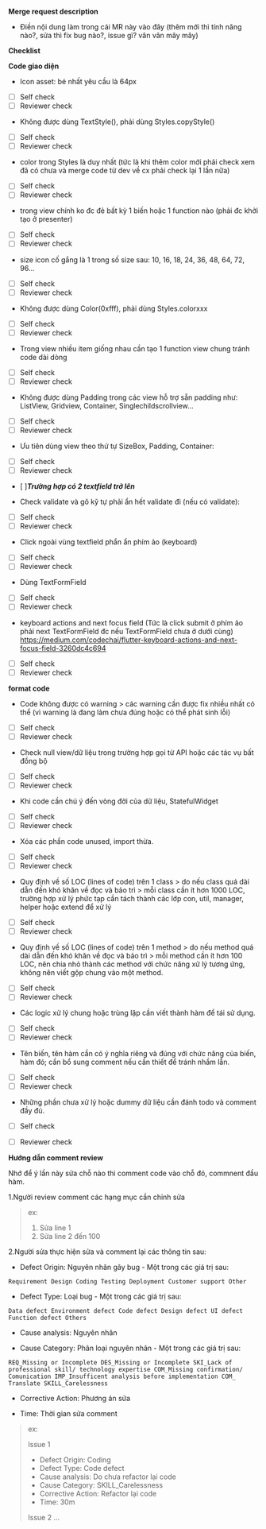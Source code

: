 **Merge request description**

- Điền nội dung làm trong cái MR này vào đây (thêm mới thì tính năng nào?, sửa thì fix bug nào?, issue gì? vân vân mây mây)

**Checklist**

**Code giao diện**
* Icon asset: bé nhất yêu cầu là 64px
*  [ ] Self check
*  [ ] Reviewer check

* Không được dùng TextStyle(), phải dùng Styles.copyStyle()
*  [ ] Self check
*  [ ] Reviewer check

* color trong Styles là duy nhất (tức là khi thêm color mới phải check xem đã có chưa và merge code từ dev về cx phải check lại 1 lần nữa)
*  [ ] Self check
*  [ ] Reviewer check

* trong view chính ko đc đẻ bất kỳ 1 biến hoặc 1 function nào (phải đc khởi tạo ở presenter)
*  [ ] Self check
*  [ ] Reviewer check

* size icon cố gắng là 1 trong số size sau: 10, 16, 18, 24, 36, 48, 64, 72, 96...
*  [ ] Self check
*  [ ] Reviewer check

* Không được dùng Color(0xfff), phải dùng Styles.colorxxx
*  [ ] Self check
*  [ ] Reviewer check

* Trong view nhiều item giống nhau cần tạo 1 function view chung tránh code dài dòng
*  [ ] Self check
*  [ ] Reviewer check

* Không được dùng Padding trong các view hỗ trợ sẵn padding như: ListView, Gridview, Container, Singlechildscrollview...
*  [ ] Self check
*  [ ] Reviewer check

* Ưu tiên dùng view theo thứ tự SizeBox, Padding, Container: 
*  [ ] Self check
*  [ ] Reviewer check

*  [ ]***Trường hợp có 2 textfield trở lên***

*  Check validate và gõ kỹ tự phải ẩn hết validate đi (nếu có validate): 
*  [ ] Self check
*  [ ] Reviewer check

* Click ngoài vùng textfield phẩn ẩn phím ảo (keyboard)
*  [ ] Self check
*  [ ] Reviewer check

* Dùng TextFormField
*  [ ] Self check
*  [ ] Reviewer check

* keyboard actions and next focus field (Tức là click submit ở phím ảo phải next TextFormField đc nếu TextFormField chưa ở dưới cùng)
https://medium.com/codechai/flutter-keyboard-actions-and-next-focus-field-3260dc4c694
*  [ ] Self check
*  [ ] Reviewer check

**format code**
* Code không được có warning > các warning cần được fix nhiều nhất có thể (vì warning là đang làm chưa đúng hoặc có thể phát sinh lỗi)
*  [ ] Self check
*  [ ] Reviewer check
* Check null view/dữ liệu trong trường hợp gọi từ API hoặc các tác vụ bất đồng bộ
*  [ ] Self check
*  [ ] Reviewer check
* Khi code cần chú ý đến vòng đời của dữ liệu, StatefulWidget
*  [ ] Self check
*  [ ] Reviewer check

* Xóa các phần code unused, import thừa.
*  [ ] Self check
*  [ ] Reviewer check
* Quy định về số LOC (lines of code) trên 1 class > do nếu class quá dài dẫn đến khó khăn về đọc và bảo trì > mỗi class cần ít hơn 1000 LOC, trường hợp xử lý phức tạp cần tách thành các lớp con, util, manager, helper hoặc extend để xử lý
*  [ ] Self check
*  [ ] Reviewer check
* Quy định về số LOC (lines of code) trên 1 method > do nếu method quá dài dẫn đến khó khăn về đọc và bảo trì > mỗi method cần ít hơn 100 LOC, nên chia nhỏ thành các method với chức năng xử lý tương ứng, không nên viết gộp chung vào một method.
*  [ ] Self check
*  [ ] Reviewer check
* Các logic xử lý chung hoặc trùng lặp cần viết thành hàm để tái sử dụng.
*  [ ] Self check
*  [ ] Reviewer check

* Tên biến, tên hàm cần có ý nghĩa riêng và đúng với chức năng của biến, hàm đó; cần bổ sung comment nếu cần thiết để tránh nhầm lẫn.
*  [ ] Self check
*  [ ] Reviewer check
* Những phần chưa xử lý hoặc dummy dữ liệu cần đánh todo và comment đầy đủ.
*  [ ] Self check
*  [ ] Reviewer check


**Hướng dẫn comment review**

Nhớ để ý lần này sửa chỗ nào thì comment code vào chỗ đó, commnent đầu hàm.

1.Người review comment các hạng mục cần chỉnh sửa 

> ex:
> 1. Sửa line 1
> 2. Sửa line 2 đến 100

2.Người sửa thực hiện sửa và comment lại các thông tin sau:

- Defect Origin: Nguyên nhân gây bug - Một trong các giá trị sau:

`Requirement
Design
Coding
Testing
Deployment
Customer support
Other`

- Defect Type: Loại bug - Một trong các giá trị sau:

`Data defect
Environment defect
Code defect
Design defect
UI defect
Function defect
Others`

- Cause analysis: Nguyên nhân

- Cause Category: Phân loại nguyên nhân - Một trong các giá trị sau:

`REQ_Missing or Incomplete
DES_Missing or Incomplete
SKI_Lack of professional skill/ technology expertise
COM_Missing confirmation/ Comunication
IMP_Insufficent analysis before implementation
COM_ Translate
SKILL_Carelessness`

- Corrective Action: Phương án sửa

- Time: Thời gian sửa comment

> ex:
>
> Issue 1
> - Defect Origin: Coding
> - Defect Type: Code defect
> - Cause analysis: Do chưa refactor lại code
> - Cause Category: SKILL_Carelessness
> - Corrective Action: Refactor lại code
> - Time: 30m
>
> Issue 2
> ...
